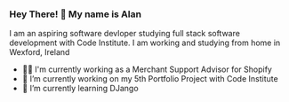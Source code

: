### Hey There! 👋 My name is Alan

I am an aspiring software devloper studying full stack software development with Code Institute. I am working and studying from home in Wexford, Ireland

- 👨‍💻 I'm currently working as a Merchant Support Advisor for Shopify
- 🔭 I’m currently working on my 5th Portfolio Project with Code Institute 
- 🌱 I’m currently learning DJango


